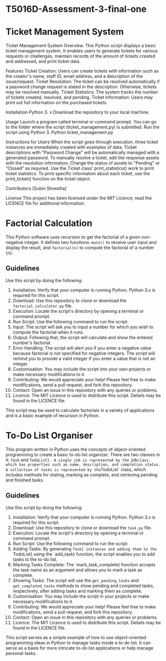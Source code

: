 # T5016D-Assessment-3-final-one


# Ticket Management System

Ticket Management System Overview. This Python script displays a basic ticket management system. It enables users to generate tickets for various requests or challenges, maintain records of the amount of tickets created and addressed, and print ticket data.

Features Ticket Creation: Users can create tickets with information such as the creator's name, staff ID, email address, and a description of the issue/request. Ticket Resolution: The ticket can be resolved automatically if a password change request is stated in the description. Otherwise, tickets may be resolved manually. Ticket Statistics: The system tracks the number of tickets created, resolved, and pending. Ticket Information: Users may print out full information on the purchased tickets.

Installation Python 3. x Download the repository to your local machine.

Usage Launch a program called terminal or command prompt. You can go to the folder where the script (ticket_management.py) is submitted. Run the script using Python 3. Python ticket_management.py

Instructions for Users When the script goes through execution, three ticket instances are immediately created with examples of data. Ticket descriptions with "Password Change" will be automatically managed with a generated password. To manually resolve a ticket, edit the response assets with the resolution information. Change the status of assets to "Pending" or "Closed" as required. Use the Ticket class' print_statistics() work to print ticket statistics. To print specific information about each ticket, use the print_ticket() function on the ticket object.

Contributors [Subin Shrestha]

License This project has been licensed under the MIT Licence; read the LICENCE file for additional information.










# Factorial Calculation

This Python software uses recursion to get the factorial of a given non-negative integer. It defines two functions: `main()` to receive user input and display the result, and `factorial(n)` to compute the factorial of a number {n}.


## Guidelines

Use this script by doing the following:

1. Installation: Verify that your computer is running Python. Python 3.x is required for this script.
2. Download: Use this repository to clone or download the `factorial_calculator.py` file.
3. Execution: Locate the script's directory by opening a terminal or command prompt.
4. Run Script: Use the following command to run the script:
5. Input: The script will ask you to input a number for which you wish to compute the factorial when it runs.
6. Output: Following that, the script will calculate and show the entered number's factorial.
7. Error Handling: The script will alert you if you enter a negative value because factorial is not specified for negative integers. The script will remind you to provide a valid integer if you enter a value that is not an integer.
8. Customisation: You may include the script into your own projects or make necessary modifications to it.
9. Contributing: We would appreciate your help! Please feel free to make modifications, send a pull request, and fork this repository.
10. Contact: Open an issue in this repository with any queries or problems.
11. Licence: The MIT Licence is used to distribute this script. Details may be found in the LICENCE file.

This script may be used to calculate factorials in a variety of applications and is a basic example of recursion in Python.















# To-Do List Organiser

This program written in Python uses the concepts of object-oriented programming to create a basic to-do list organizer. There are two classes in it: `Task` and `TodoList}. A single job is represented by the `job` class, which has properties such as name, description, and completion status. A collection of tasks is represented by the `TodoList` class, which includes methods for stating, marking as complete, and retrieving pending and finished tasks.


## Guidelines

Use this script by doing the following:

1. Installation: Verify that your computer is running Python. Python 3.x is required for this script.
2. Download: Use this repository to clone or download the `task.py` file.
3. Execution: Locate the script's directory by opening a terminal or command prompt.
4. Run Script: Use the following command to run the script:
5. Adding Tasks: By generating `Task} instances and adding them to the `TodoList} using the `add_task} function, the script enables you to add tasks to the to-do list.
6. Marking Tasks Complete: The `mark_task_complete} function accepts the task name as an argument and allows you to mark a task as complete.
7. Showing Tasks: The script will use the `get_pending_tasks` and `get_completed_tasks` methods to show pending and completed tasks, respectively, after adding tasks and marking them as complete.
8. Customisation: You may include the script in your projects or make necessary modifications to it.
9. Contributing: We would appreciate your help! Please feel free to make modifications, send a pull request, and fork this repository.
10. Contact: Open an issue in this repository with any queries or problems.
11. Licence: The MIT Licence is used to distribute this script. Details may be found in the LICENCE file.
    
This script serves as a simple example of how to use object-oriented programming ideas in Python to manage tasks inside a to-do list. It can serve as a basis for more intricate to-do list applications or help manage personal tasks.









